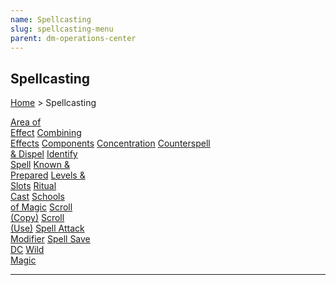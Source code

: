 ```yaml
---
name: Spellcasting
slug: spellcasting-menu
parent: dm-operations-center
---
```

## Spellcasting
[Home](dm-operations-center) > Spellcasting

<div class="menu-container">
    <a href="area-of-effect">Area of<br/> Effect</a>
    <a href="combining-effects">Combining<br/> Effects</a>
    <a href="components">Components</a>
    <a href="concentration">Concentration</a>
    <a href="counterspell-and-dispel">Counterspell<br/> & Dispel</a>
    <a href="identify-spell">Identify<br/> Spell</a>
    <a href="known-and-prepared-spells">Known &<br/> Prepared</a>
    <a href="levels-and-slots">Levels &<br/> Slots</a>
    <a href="ritual-cast">Ritual<br/> Cast</a>
    <a href="schools-of-magic">Schools<br/> of Magic</a>
    <a href="copy-scroll">Scroll<br/> (Copy)</a>
    <a href="use-scroll">Scroll<br/> (Use)</a>
    <a href="spell-attack-modifier">Spell Attack<br/> Modifier</a>
    <a href="spell-save-dc">Spell Save<br/> DC</a>
    <a href="wild-magic">Wild<br/> Magic</a>
</div>
<hr/>